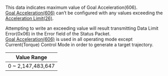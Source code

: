 This data indicates maximum value of Goal Acceleration(606).  
[Goal Acceleration(606)] can’t be configured with any values exceeding the [Acceleration Limit(26)].  

Attempting to write an exceeding value will result transmitting Data Limit Error(0x06) in the Error field of the Status Packet.  
[Goal Acceleration(606)] is used in all operating mode except Current(Torque) Control Mode in order to generate a target trajectory.

|    Value Range    |
|:-----------------:|
| 0 ~ 2,147,483,647 |

[Acceleration Limit(26)]: #acceleration-limit26
[Goal Acceleration(606)]: #goal-acceleration606
